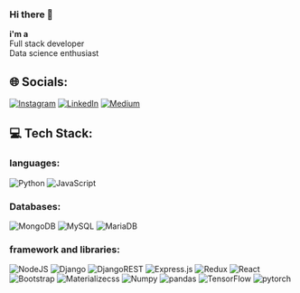 ### Hi there 👋

<!-- ## 💫 About Me: -->
<b>i'm a</b><br>
Full stack developer<br>Data science enthusiast


## 🌐 Socials:
[![Instagram](https://img.shields.io/badge/Instagram-%23E4405F.svg?logo=Instagram&logoColor=white&style=for-the-badge)](https://instagram.com/nafiu.dev) 
[![LinkedIn](https://img.shields.io/badge/LinkedIn-%230077B5.svg?logo=linkedin&logoColor=white&style=for-the-badge)](https://linkedin.com/in/nafiu-nizar-93a16720b) 
[![Medium](https://img.shields.io/badge/Medium-12100E?logo=medium&logoColor=white&style=for-the-badge)](https://medium.com/@nafiu.dev) 

## 💻 Tech Stack:
### languages:
![Python](https://img.shields.io/badge/python-3670A0?style=for-the-badge&logo=python&logoColor=ffdd54)
![JavaScript](https://img.shields.io/badge/javascript-%23323330.svg?style=for-the-badge&logo=javascript&logoColor=%23F7DF1E)
### Databases:
![MongoDB](https://img.shields.io/badge/MongoDB-%234ea94b.svg?style=for-the-badge&logo=mongodb&logoColor=white) 
![MySQL](https://img.shields.io/badge/mysql-%2300f.svg?style=for-the-badge&logo=mysql&logoColor=white) 
![MariaDB](https://img.shields.io/badge/MariaDB-003545?style=for-the-badge&logo=mariadb&logoColor=white)
### framework and libraries:
![NodeJS](https://img.shields.io/badge/node.js-6DA55F?style=for-the-badge&logo=node.js&logoColor=white) 
![Django](https://img.shields.io/badge/django-%23092E20.svg?style=for-the-badge&logo=django&logoColor=white) 
![DjangoREST](https://img.shields.io/badge/DJANGO-REST-ff1709?style=for-the-badge&logo=django&logoColor=white&color=ff1709labelColor=gray) 
![Express.js](https://img.shields.io/badge/express.js-%23404d59.svg?style=for-the-badge&logo=express&logoColor=%2361DAFB) 
![Redux](https://img.shields.io/badge/redux-%23593d88.svg?style=for-the-badge&logo=redux&logoColor=white) 
![React](https://img.shields.io/badge/react-%2320232a.svg?style=for-the-badge&logo=react&logoColor=%2361DAFB)
![Bootstrap](https://img.shields.io/badge/bootstrap-%23563D7C.svg?style=for-the-badge&logo=bootstrap&logoColor=white) 
![Materializecss](https://img.shields.io/badge/-materializecss-blue?style=for-the-badge&logoColor=%2361DAFB)
![Numpy](https://img.shields.io/badge/-Numpy-lightgrey?style=for-the-badge&logoColor=%2361DAFB)
![pandas](https://img.shields.io/badge/-pandas-lightgrey?style=for-the-badge&logoColor=%2361DAFB)
![TensorFlow](https://img.shields.io/badge/-TensorFlow-orange?style=for-the-badge&logoColor=%2361DAFB)
![pytorch](https://img.shields.io/badge/-pytorch-orange?style=for-the-badge&logoColor=%2361DAFB)
<!-- # 📊 GitHub Stats:
![](https://github-readme-stats.vercel.app/api?username=nafiu-dev&theme=dark&hide_border=false&include_all_commits=true&count_private=true)<br/>
![](https://github-readme-streak-stats.herokuapp.com/?user=nafiu-dev&theme=dark&hide_border=false)<br/>
![](https://github-readme-stats.vercel.app/api/top-langs/?username=nafiu-dev&theme=dark&hide_border=false&include_all_commits=true&count_private=true&layout=compact) -->

<!-- Proudly created with GPRM ( https://gprm.itsvg.in ) -->
